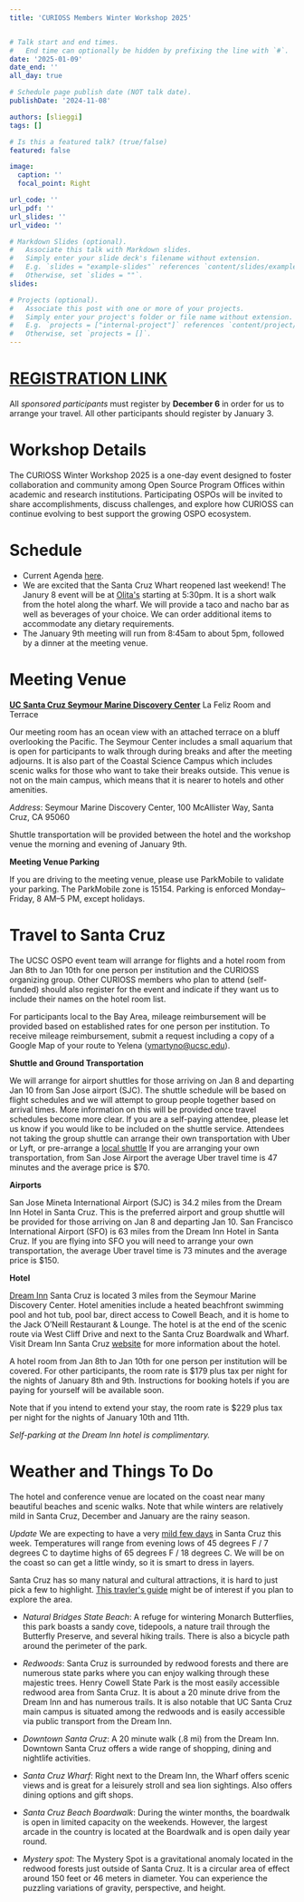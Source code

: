 ```yaml
---
title: 'CURIOSS Members Winter Workshop 2025'


# Talk start and end times.
#   End time can optionally be hidden by prefixing the line with `#`.
date: '2025-01-09'
date_end: ''
all_day: true

# Schedule page publish date (NOT talk date).
publishDate: '2024-11-08'

authors: [slieggi]
tags: []

# Is this a featured talk? (true/false)
featured: false

image:
  caption: ''
  focal_point: Right

url_code: ''
url_pdf: ''
url_slides: ''
url_video: ''

# Markdown Slides (optional).
#   Associate this talk with Markdown slides.
#   Simply enter your slide deck's filename without extension.
#   E.g. `slides = "example-slides"` references `content/slides/example-slides.md`.
#   Otherwise, set `slides = ""`.
slides:

# Projects (optional).
#   Associate this post with one or more of your projects.
#   Simply enter your project's folder or file name without extension.
#   E.g. `projects = ["internal-project"]` references `content/project/deep-learning/index.md`.
#   Otherwise, set `projects = []`.
---
```

# [REGISTRATION LINK](https://docs.google.com/forms/d/e/1FAIpQLScVmSIDhLQNwLz5pNbbiv-RW-K_9vFTX0aFwpXoxLFW1GcN7w/viewform?usp=sf_link) 

All *sponsored participants* must register by **December 6** in order for us to arrange your travel. All other participants should register by January 3. 

# Workshop Details 

The CURIOSS Winter Workshop 2025 is a one-day event designed to foster collaboration and community among Open Source Program Offices within academic and research institutions. Participating OSPOs will be invited to share accomplishments, discuss challenges, and explore how CURIOSS can continue evolving to best support the growing OSPO ecosystem.


# Schedule 

- Current Agenda [here](https://docs.google.com/document/d/1pSRToAvQFvWYWSDF4Mxitc60zPILaesqlW82pbzVoU4/edit?usp=sharing). 
- We are excited that the Santa Cruz Whart reopened last weekend! The Janury 8 event will be at [Olita's](http://www.olitassantacruz.com/) starting at 5:30pm. It is a short walk from the hotel along the wharf. We will provide a taco and nacho bar as well as beverages of your choice. We can order additional items to accommodate any dietary requirements.    
- The January 9th meeting will run from 8:45am to about 5pm, followed by a dinner at the meeting venue. 


# Meeting Venue

**[UC Santa Cruz Seymour Marine Discovery Center](https://seymourcenter.ucsc.edu/)** La Feliz Room and Terrace 

Our meeting room has an ocean view with an attached terrace on a bluff overlooking the Pacific. The Seymour Center includes a small aquarium that is open for participants to walk through during breaks and after the meeting adjourns. It is also part of the Coastal Science Campus which includes scenic walks for those who want to take their breaks outside. This venue is not on the main campus, which means that it is nearer to hotels and other amenities. 


*Address*: Seymour Marine Discovery Center, 100 McAllister Way, Santa Cruz, CA 95060

Shuttle transportation will be provided between the hotel and the workshop venue the morning and evening of January 9th. 


**Meeting Venue Parking**

If you are driving to the meeting venue, please use ParkMobile to validate your parking. The ParkMobile zone is 15154. Parking is enforced Monday–Friday, 8 AM–5 PM, except holidays.


# Travel to Santa Cruz

The UCSC OSPO event team will arrange for flights and a hotel room from Jan 8th to Jan 10th for one person per institution and the CURIOSS organizing group. Other CURIOSS members who plan to attend (self-funded) should also register for the event and indicate if they want us to include their names on the hotel room list. 

For participants local to the Bay Area, mileage reimbursement will be provided based on established rates for one person per institution.  To receive mileage reimbursement, submit a request including a copy of a Google Map of your route to Yelena (ymartyno@ucsc.edu).


**Shuttle and Ground Transportation**

We will arrange for airport shuttles for those arriving on Jan 8 and departing Jan 10 from San Jose airport (SJC). The shuttle schedule will be based on flight schedules and we will attempt to group people together based on arrival times. More information on this will be provided once travel schedules become more clear. If you are a self-paying attendee, please let us know if you would like to be included on the shuttle service. Attendees not taking the group shuttle can arrange their own transportation with Uber or Lyft, or pre-arrange a [local shuttle](https://taps.ucsc.edu/travel/airport-shuttles.html) If you are arranging your own transportation, from San Jose Airport the average Uber travel time is 47 minutes and the average price is $70. 

**Airports**

San Jose Mineta International Airport (SJC) is 34.2 miles from the Dream Inn Hotel in Santa Cruz. This is the preferred airport and group shuttle will be provided for those arriving on Jan 8 and departing Jan 10.  San Francisco International Airport (SFO) is 63 miles from the Dream Inn Hotel in Santa Cruz. If you are flying into SFO you will need to arrange your own transportation, the average Uber travel time is 73 minutes and the average price is $150.


**Hotel**

[Dream Inn](https://maps.app.goo.gl/bST3qPwmSLPhHEpY9) Santa Cruz is located 3 miles from the Seymour Marine Discovery Center. Hotel amenities include a heated beachfront swimming pool and hot tub, pool bar, direct access to Cowell Beach, and it is home to the Jack O’Neill Restaurant & Lounge. The hotel is at the end of the scenic route via West Cliff Drive and next to the Santa Cruz Boardwalk and Wharf. Visit Dream Inn Santa Cruz [website](https://maps.app.goo.gl/bST3qPwmSLPhHEpY9) for more information about the hotel.

A hotel room from Jan 8th to Jan 10th for one person per institution will be covered. 
For other participants, the room rate is $179 plus tax per night for the nights of January 8th and 9th. Instructions for booking hotels if you are paying for yourself will be available soon. 

Note that if you intend to extend your stay, the room rate is $229 plus tax per night for the nights of January 10th and 11th. 

*Self-parking at the Dream Inn hotel is complimentary.* 

# Weather and Things To Do

The hotel and conference venue are located on the coast near many beautiful beaches and scenic walks. Note that while winters are relatively mild in Santa Cruz, December and January are the rainy season. 

*Update* We are expecting to have a very [mild few days](https://weather.com/weather/tenday/l/Santa+Cruz+CA?canonicalCityId=131bf60c3314f0c9a7f93012276b6e7ed19334d3a6509eb32227b9e9a13de6bc) in Santa Cruz this week. Temperatures will range from evening lows of 45 degrees F /  7 degrees C to daytime highs of 65 degrees F / 18 degrees C. We will be on the coast so can get a little windy, so it is smart to dress in layers. 

Santa Cruz has so many natural and cultural attractions, it is hard to just pick a few to highlight. [This travler's guide](https://www.santacruz.org/plan-your-trip/online-travelers-guide/) might be of interest if you plan to explore the area.  

- *Natural Bridges State Beach*: 
A refuge for wintering Monarch Butterflies, this park boasts a sandy cove, tidepools, a nature trail through the Butterfly Preserve, and several hiking trails. There is also a bicycle path around the perimeter of the park.

- *Redwoods*: 
Santa Cruz is surrounded by redwood forests and there are numerous state parks where you can enjoy walking through these majestic trees. Henry Cowell State Park is the most easily accessible redwood area from Santa Cruz. It is about a 20 minute drive from the Dream Inn and has numerous trails. It is also notable that UC Santa Cruz main campus is situated among the redwoods and is easily accessible via public transport from the Dream Inn. 

- *Downtown Santa Cruz*: 
A 20 minute walk (.8 mi) from the Dream Inn. Downtown Santa Cruz offers a wide range of shopping, dining and nightlife activities.

- *Santa Cruz Wharf*: 
Right next to the Dream Inn, the Wharf offers scenic views and is great for a leisurely stroll and sea lion sightings. Also offers dining options and gift shops.

- *Santa Cruz Beach Boardwalk*: 
During the winter months, the boardwalk is open in limited capacity on the weekends. However, the largest arcade in the country is located at the Boardwalk and is open daily year round. 

- *Mystery spot*: 
The Mystery Spot is a gravitational anomaly located in the redwood forests just outside of Santa Cruz. It is a circular area of effect around 150 feet or 46 meters in diameter. You can experience the puzzling variations of gravity, perspective, and height. 



